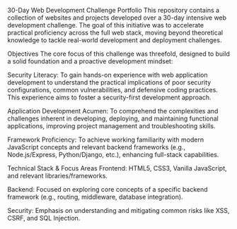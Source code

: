 30-Day Web Development Challenge Portfolio
This repository contains a collection of websites and projects developed over a 30-day intensive web development challenge. The goal of this initiative was to accelerate practical proficiency across the full web stack, moving beyond theoretical knowledge to tackle real-world development and deployment challenges.

Objectives
The core focus of this challenge was threefold, designed to build a solid foundation and a proactive development mindset:

Security Literacy: To gain hands-on experience with web application development to understand the practical implications of poor security configurations, common vulnerabilities, and defensive coding practices. This experience aims to foster a security-first development approach.

Application Development Acumen: To comprehend the complexities and challenges inherent in developing, deploying, and maintaining functional applications, improving project management and troubleshooting skills.

Framework Proficiency: To achieve working familiarity with modern JavaScript concepts and relevant backend frameworks (e.g., Node.js/Express, Python/Django, etc.), enhancing full-stack capabilities.

Technical Stack & Focus Areas
Frontend: HTML5, CSS3, Vanilla JavaScript, and relevant libraries/frameworks.

Backend: Focused on exploring core concepts of a specific backend framework (e.g., routing, middleware, database integration).

Security: Emphasis on understanding and mitigating common risks like XSS, CSRF, and SQL Injection.
